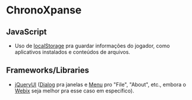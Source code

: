 # ChronoXpanse

## JavaScript

- Uso de [localStorage](https://developer.mozilla.org/en-US/docs/Web/API/Window/localStorage) pra guardar informações do jogador, como aplicativos instalados e conteúdos de arquivos.

## Frameworks/Libraries

- [jQueryUI](https://jqueryui.com/) ([Dialog](https://jqueryui.com/dialog/) pra janelas e [Menu](https://jqueryui.com/menu/) pro "File", "About", etc., embora o [Webix](https://webix.com/widget/sidemenu/#width-height) seja melhor pra esse caso em específico).